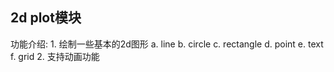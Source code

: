 ## 2d plot模块

功能介绍:
	1. 绘制一些基本的2d图形
		a. line
		b. circle
		c. rectangle
		d. point
		e. text
		f. grid
	2. 支持动画功能
